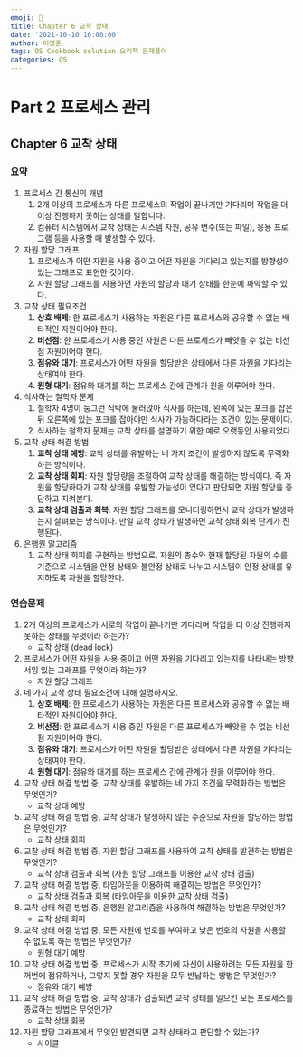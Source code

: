 ```yaml
---
emoji: 🔮
title: Chapter 6 교착 상태
date: '2021-10-10 16:00:00'
author: 이영훈
tags: OS Cookbook solution 요리책 문제풀이
categories: OS
---
```


# Part 2 프로세스 관리

## Chapter 6 교착 상태

### 요약

1. 프로세스 간 통신의 개념
    1. 2개 이상의 프로세스가 다른 프로세스의 작업이 끝나기만 기다리며 작업을 더 이상 진행하지 못하는 상태를 말합니다.
    2. 컴퓨터 시스템에서 교착 상태는 시스템 자원, 공유 변수(또는 파일), 응용 프로그램 등을 사용할 때 발생할 수 있다.
2. 자원 할당 그래프
    1. 프로세스가 어떤 자원을 사용 중이고 어떤 자원을 기다리고 있는지를 방향성이 있는 그래프로 표현한 것이다.
    2. 자원 할당 그래프를 사용하면 자원의 할당과 대기 상태를 한눈에 파악할 수 있다.
3. 교착 상태 필요조건
    1. **상호 배제**: 한 프로세스가 사용하는 자원은 다른 프로세스와 공유할 수 없는 배타적인 자원이어야 한다.
    2. **비선점**: 한 프로세스가 사용 중인 자원은 다른 프로세스가 빼앗을 수 없는 비선점 자원이어야 한다.
    3. **점유와 대기**: 프로세스가 어떤 자원을 할당받은 상태에서 다른 자원을 기다리는 상태여야 한다.
    4. **원형 대기**: 점유와 대기를 하는 프로세스 간에 관계가 원을 이루어야 한다.
4. 식사하는 철학자 문제
    1. 철학자 4명이 둥그런 식탁에 둘러앉아 식사를 하는데, 왼쪽에 있는 포크를 잡은 뒤 오른쪽에 있는 포크를 잡아야만 식사가 가능하다라는 조건이 있는 문제이다.
    2. 식사하는 철학자 문제는 교착 상태를 설명하기 위한 예로 오랫동안 사용되었다.
5. 교착 상태 해결 방법
    1. **교착 상태 예방**: 교착 상태를 유발하는 네 가지 조건이 발생하지 않도록 무력화하는 방식이다.
    2. **교착 상태 회피**: 자원 할당량을 조절하여 교착 상태를 해결하는 방식이다. 즉 자원을 할당하다가 교착 상태를 유발할 가능성이 있다고 판단되면 자원 할당을 중단하고 지켜본다.
    3. **교착 상태 검출과 회복**: 자원 할당 그래프를 모니터링하면서 교착 상태가 발생하는지 살펴보는 방식이다. 만일 교착 상태가 발생하면 교착 상태 회복 단계가 진행된다.
6. 은행원 알고리즘
    1. 교착 상태 회피를 구현하는 방법으로, 자원의 총수와 현재 할당된 자원의 수를 기준으로 시스템을 안정 상태와 불안정 상태로 나누고 시스템이 안정 상태를 유지하도록 자원을 할당한다.

### 연습문제

1. 2개 이상의 프로세스가 서로의 작업이 끝나기만 기다리며 작업을 더 이상 진행하지 못하는 상태를 무엇이라 하는가?
    - 교착 상태 (dead lock)
2. 프로세스가 어떤 자원을 사용 중이고 어떤 자원을 기다리고 있는지를 나타내는 방향서잉 있는 그래프를 무엇이라 하는가?
    - 자원 할당 그래프
3. 네 가지 교착 상태 필요조건에 대해 설명하시오.
    1. **상호 배제**: 한 프로세스가 사용하는 자원은 다른 프로세스와 공유할 수 없는 배타적인 자원이어야 한다.
    2. **비선점**: 한 프로세스가 사용 중인 자원은 다른 프로세스가 빼앗을 수 없는 비선점 자원이어야 한다.
    3. **점유와 대기**: 프로세스가 어떤 자원을 할당받은 상태에서 다른 자원을 기다리는 상태여야 한다.
    4. **원형 대기**: 점유와 대기를 하는 프로세스 간에 관계가 원을 이루어야 한다.
4. 교착 상태 해결 방법 중, 교착 상태를 유발하는 네 가지 조건을 무력화하는 방법은 무엇인가?
    - 교착 상태 예방
5. 교착 상태 해결 방법 중, 교착 상태가 발생하지 않는 수준으로 자원을 할당하는 방법은 무엇인가?
    - 교착 상태 회피
6. 교찰 상태 해결 방법 중, 자원 할당 그래프를 사용하여 교착 상태를 발견하는 방법은 무엇인가?
    - 교착 상태 검출과 회복 (자원 할당 그래프를 이용한 교착 상태 검출)
7. 교착 상태 해결 방법 중, 타임아웃을 이용하여 해결하는 방법은 무엇인가?
    - 교착 상태 검출과 회복 (타임아웃을 이용한 교착 상태 검출)
8. 교착 상태 해결 방법 중, 은행원 알고리즘을 사용하여 해결하는 방법은 무엇인가?
    - 교착 상태 회피
9. 교착 상태 해결 방법 중, 모든 자원에 번호를 부여하고 낮은 번호의 자원을 사용할 수 없도록 하는 방법은 무엇인가?
    - 원형 대기 예방
10. 교착 상태 해결 방법 중, 프로세스가 시작 초기에 자신이 사용하려는 모든 자원을 한꺼번에 점유하거나, 그렇지 못할 경우 자원을 모두 반납하는 방법은 무엇인가?
    - 점유와 대기 예방
11. 교착 상태 해결 방법 중, 교착 상태가 검출되면 교착 상태를 일으킨 모든 프로세스를 종료하는 방법은 무엇인가?
    - 교착 상태 회복
12. 자원 할당 그래프에서 무엇인 발견되면 교착 상태라고 판단할 수 있는가?
    - 사이클
